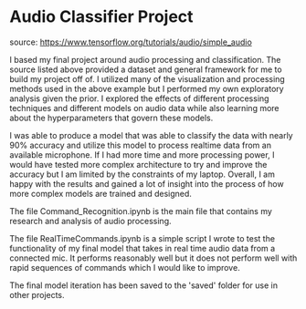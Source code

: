 # Audio Classifier Project

source: https://www.tensorflow.org/tutorials/audio/simple_audio

I based my final project around audio processing and classification. The source listed above provided a dataset and general framework for me to build my project off of. I utilized many of the visualization and processing methods used in the above example but I performed my own exploratory analysis given the prior. I explored the effects of different processing techniques and different models on audio data while also learning more about the hyperparameters that govern these models. 

I was able to produce a model that was able to classify the data with nearly 90% accuracy and utilize this model to process realtime data from an available microphone. If I had more time and more processing power, I would have tested more complex architecture to try and improve the accuracy but I am limited by the constraints of my laptop. Overall, I am happy with the results and gained a lot of insight into the process of how more complex models are trained and designed.


The file Command_Recognition.ipynb is the main file that contains my research and analysis of audio processing.

The file RealTimeCommands.ipynb is a simple script I wrote to test the functionality of my final model that takes in real time audio data from a connected mic. It performs reasonably well but it does not perform well with rapid sequences of commands which I would like to improve.

The final model iteration has been saved to the 'saved' folder for use in other projects.
